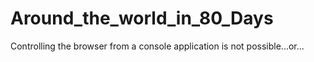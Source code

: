 # Around_the_world_in_80_Days
Controlling the browser from a console application is not possible...or...
